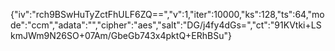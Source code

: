 {"iv":"rch9BSwHuTyZctFhULF6ZQ==","v":1,"iter":10000,"ks":128,"ts":64,"mode":"ccm","adata":"","cipher":"aes","salt":"DG/j4fy4dGs=","ct":"91KVtki+LSkmJWm9N26SO+07Am/GbeGb743x4pktQ+ERhBSu"}
